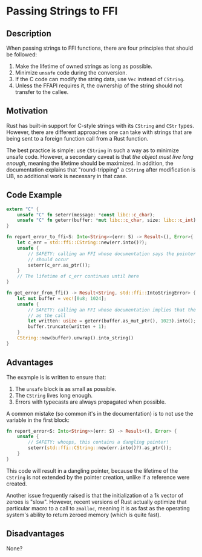 # Passing Strings to FFI

## Description

When passing strings to FFI functions, there are four principles that should be followed:

1. Make the lifetime of owned strings as long as possible.
1. Minimize `unsafe` code during the conversion.
1. If the C code can modify the string data, use `Vec` instead of `CString`.
1. Unless the FFAPI requires it, the ownership of the string should not transfer to the callee.

## Motivation

Rust has built-in support for C-style strings with its `CString` and `CStr` types. However, there are different approaches one can take with strings that are being sent to a foreign function call from a Rust function.

The best practice is simple: use `CString` in such a way as to minimize unsafe code. However, a secondary caveat is that *the object must live long enough*, meaning the lifetime should be maximized. In addition, the documentation explains that "round-tripping" a `CString` after modification is UB, so additional work is necessary in that case.

## Code Example

```rust
extern "C" {
	unsafe "C" fn seterr(message: *const libc::c_char);
	unsafe "C" fn geterr(buffer: *mut libc::c_char, size: libc::c_int) -> libc::c_int;
}

fn report_error_to_ffi<S: Into<String>>(err: S) -> Result<(), Error>{
	let c_err = std::ffi::CString::new(err.into()?);
	unsafe {
		// SAFETY: calling an FFI whose documentation says the pointer is const, so no modification
		// should occur
		seterr(c_err.as_ptr());
	}
	// The lifetime of c_err continues until here
}

fn get_error_from_ffi() -> Result<String, std::ffi::IntoStringError> {
	let mut buffer = vec![0u8; 1024];
	unsafe {
		// SAFETY: calling an FFI whose documentation implies that the input need only live as long
		// as the call
		let written: usize = geterr(buffer.as_mut_ptr(), 1023).into();
		buffer.truncate(written + 1);
	}
	CString::new(buffer).unwrap().into_string()
}
```

## Advantages

The example is is written to ensure that:
1. The `unsafe` block is as small as possible.
1. The `CString` lives long enough.
1. Errors with typecasts are always propagated when possible.

A common mistake (so common it's in the documentation) is to not use the variable in the first block:

```rust
fn report_error<S: Into<String>>(err: S) -> Result<(), Error> {
	unsafe {
		// SAFETY: whoops, this contains a dangling pointer!
		seterr(std::ffi::CString::new(err.into()?).as_ptr());
	}
}
```

This code will result in a dangling pointer, because the lifetime of the `CString` is not extended by the pointer creation, unlike if a reference were created.

Another issue frequently raised is that the initialization of a 1k vector of zeroes is "slow". However, recent versions of Rust actually optimize that particular macro to a call to `zmalloc`, meaning it is as fast as the operating system's ability to return zeroed memory (which is quite fast).

## Disadvantages

None?
